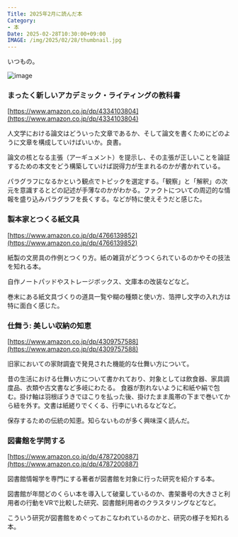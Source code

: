 ```yaml
---
Title: 2025年2月に読んだ本
Category:
- 本
Date: 2025-02-28T10:30:00+09:00
IMAGE: /img/2025/02/28/thumbnail.jpg
---
```


いつもの。

![image](/img/2025/02/28/thumbnail.jpg)


### まったく新しいアカデミック・ライティングの教科書

[https://www.amazon.co.jp/dp/4334103804](https://www.amazon.co.jp/dp/4334103804)

人文学における論文はどういった文章であるか、そして論文を書くためにどのように文章を構成していけばいいか。良書。

論文の核となる主張（アーギュメント）を提示し、その主張が正しいことを論証するための本文をどう構築していけば説得力が生まれるのかが書かれている。

パラグラフになるかという観点でトピックを選定する。「観察」と「解釈」の次元を意識するとどの記述が手薄なのかがわかる。ファクトについての周辺的な情報を盛り込みパラグラフを長くする。などが特に使えそうだと感じた。


### 製本家とつくる紙文具

[https://www.amazon.co.jp/dp/4766139852](https://www.amazon.co.jp/dp/4766139852)

紙製の文房具の作例とつくり方。紙の雑貨がどうつくられているのかやその技法を知れる本。

自作ノートパッドやストレージボックス、文庫本の改装などなど。

巻末にある紙文具づくりの道具一覧や糊の種類と使い方、箔押し文字の入れ方は特に面白く感じた。


### 仕舞う: 美しい収納の知恵

[https://www.amazon.co.jp/dp/4309757588](https://www.amazon.co.jp/dp/4309757588)

旧家においての家財調査で発見された機能的な仕舞い方について。

昔の生活における仕舞い方について書かれており、対象としては飲食器、家具調度品、衣類や古文書など多岐にわたる。
食器が割れないように和紙や絹で包む。掛け軸は羽根ぼうきでほこりを払った後、掛けたまま風帯の下まで巻いてから紐を外す。文書は紙縒りでくくる、行李にいれるなどなど。

保存するための伝統の知恵。知らないものが多く興味深く読んだ。


### 図書館を学問する

[https://www.amazon.co.jp/dp/4787200887](https://www.amazon.co.jp/dp/4787200887)

図書館情報学を専門にする著者が図書館を対象に行った研究を紹介する本。

図書館が年間どのくらい本を導入して破棄しているのか、書架番号の大きさと利用者の行動をVRで比較した研究、図書館利用者のクラスタリングなどなど。

こういう研究が図書館をめぐっておこなわれているのかと、研究の様子を知れる本。
